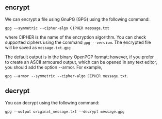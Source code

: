 ## encrypt

We can encrypt a file using GnuPG (GPG) using the following command:

```
gpg --symmetric --cipher-algo CIPHER message.txt
```

where CIPHER is the name of the encryption algorithm. You can check supported ciphers using the command
`gpg --version`.
The encrypted file will be saved as 
`message.txt.gpg`



The default output is in the binary OpenPGP format; however, if you prefer to create an ASCII armoured output, which can be opened in any text editor, you should add the option --armor. For example, 
```
gpg --armor --symmetric --cipher-algo CIPHER message.txt.
```


## decrypt 

You can decrypt using the following command:

```
gpg --output original_message.txt --decrypt message.gpg
```